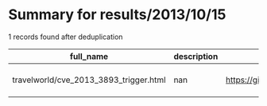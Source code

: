
# Summary for results/2013/10/15
    
1 records found after deduplication

| full_name | description | html_url | matched_list | matched_count | pushed_at | size | stargazers_count | language | forks_count | vul_ids |
|----------------------------------------|---------------|-----------------------------------------------------------|----------------|-----------------|---------------------------|--------|--------------------|------------|---------------|-------------------|
| travelworld/cve_2013_3893_trigger.html | nan | https://github.com/travelworld/cve_2013_3893_trigger.html | ['cve-2'] | 1 | 2013-10-15 15:01:38+00:00 | 124 | 0 | CSS | 0 | ['CVE-2013-3893'] |
